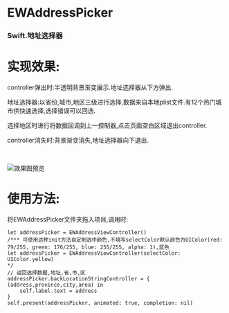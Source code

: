 # EWAddressPicker
<h3>Swift.地址选择器</h3>

# 实现效果:
controller弹出时:半透明背景渐变展示.地址选择器从下方弹出.

地址选择器:以省份,城市,地区三级进行选择,数据来自本地plist文件.有12个热门城市供快速选择,选择错误可以回选.

选择地区时进行将数据回调到上一控制器,点击页面空白区域退出controller.

controller消失时:背景渐变消失,地址选择器向下退出.



<br>

![效果图预览](https://github.com/WangLiquan/EWAddressPicker/raw/master/images/demonstration.gif)

# 使用方法:
将EWAddressPicker文件夹拖入项目,调用时:
```
let addressPicker = EWAddressViewController()
/*** 可使用这种init方法自定制选中颜色,不填写selectColor默认颜色为UIColor(red: 79/255, green: 176/255, blue: 255/255, alpha: 1),蓝色
let addressPicker = EWAddressViewController(selectColor: UIColor.yellow)
*/
// 返回选择数据,地址,省,市,区
addressPicker.backLocationStringController = { (address,province,city,area) in
    self.label.text = address
}
self.present(addressPicker, animated: true, completion: nil)
```
